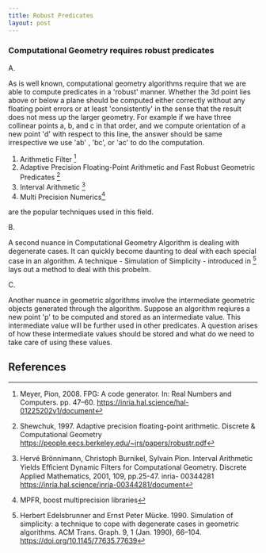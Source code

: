 ```yaml
---
title: Robust Predicates
layout: post
---
```




### Computational Geometry requires robust predicates


A.

As is well known, computational geometry algorithms require that we are able to compute predicates in a 'robust' manner. Whether the 3d point lies above or below a plane should be computed either correctly without any floating point errors or at least 'consistently' in the sense that the result does not mess up the larger geometry. For example if we have three collinear points a, b, and c in that order, and we compute orientation of a new point 'd' with respect to this line, the answer should be same irrespective we use 'ab' , 'bc', or 'ac' to do the computation.

1. Arithmetic Filter [^1]
2. Adaptive Precision Floating-Point Arithmetic and Fast Robust Geometric Predicates [^2]
3. Interval Arithmetic [^3]
4. Multi Precision Numerics[^4]

are the popular techniques used in this field.

B.

A second nuance in Computational Geometry Algorithm is dealing with degenerate cases. It can quickly become daunting to deal with each special case in an algorithm. A technique - Simulation of Simplicity - introduced in [^5] lays out a method to deal with this probelm.

C.

Another nuance in geometric algorithms involve the intermediate geometric objects generated through the algorithm. Suppose an algorithm reqiures a new point 'p' to be computed and stored as an intermediate value. This intermediate value will be further used in other predicates. A question arises of how these intermediate values should be stored and what do we need to take care of using these values.




## References

[^1]: Meyer, Pion, 2008. FPG: A code generator. In: Real Numbers and Computers. pp. 47–60. https://inria.hal.science/hal-01225202v1/document
[^2]: Shewchuk, 1997. Adaptive precision floating-point arithmetic. Discrete & Computational Geometry https://people.eecs.berkeley.edu/~jrs/papers/robustr.pdf
[^3]: Hervé Brönnimann, Christoph Burnikel, Sylvain Pion. Interval Arithmetic Yields Eﬀicient Dynamic Filters for Computational Geometry. Discrete Applied Mathematics, 2001, 109, pp.25-47. inria- 00344281 https://inria.hal.science/inria-00344281/document
[^4]: MPFR, boost multiprecision libraries
[^5]: Herbert Edelsbrunner and Ernst Peter Mücke. 1990. Simulation of simplicity: a technique to cope with degenerate cases in geometric algorithms. ACM Trans. Graph. 9, 1 (Jan. 1990), 66–104. https://doi.org/10.1145/77635.77639

